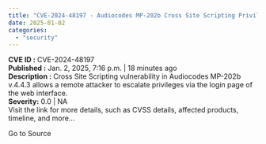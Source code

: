 ```yaml
---
title: "CVE-2024-48197 - Audiocodes MP-202b Cross Site Scripting Privilege Escalation"
date: 2025-01-02
categories: 
  - "security"
---
```


**CVE ID :** CVE-2024-48197  
**Published :** Jan. 2, 2025, 7:16 p.m. | 18 minutes ago  
**Description :** Cross Site Scripting vulnerability in Audiocodes MP-202b v.4.4.3 allows a remote attacker to escalate privileges via the login page of the web interface.  
**Severity:** 0.0 | NA  
Visit the link for more details, such as CVSS details, affected products, timeline, and more...

Go to Source
